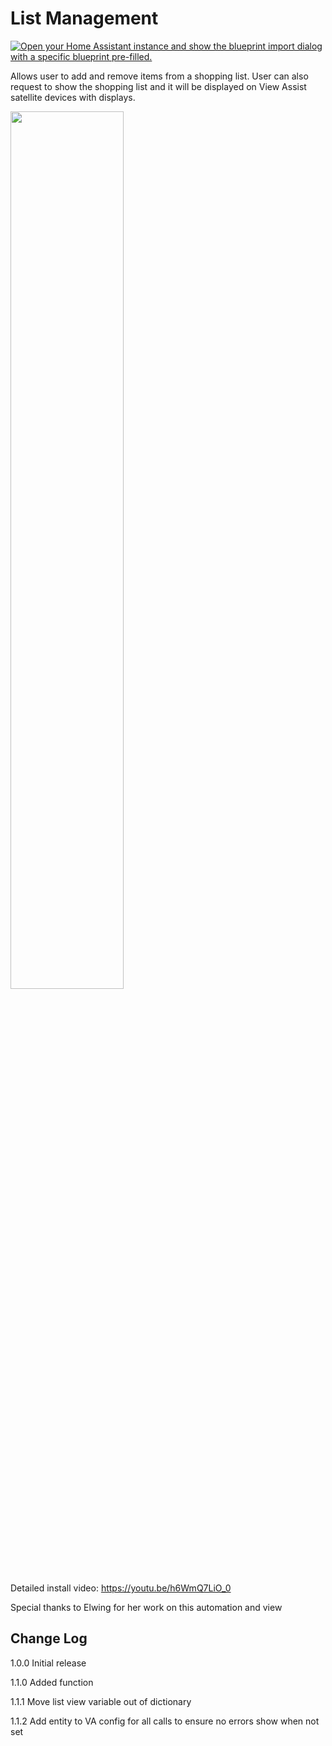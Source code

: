 # List Management

[![Open your Home Assistant instance and show the blueprint import dialog with a specific blueprint pre-filled.](https://my.home-assistant.io/badges/blueprint_import.svg)](https://my.home-assistant.io/redirect/blueprint_import/?blueprint_url=https%3A%2F%2Fraw.githubusercontent.com%2Fdinki%2FView-Assist%2Fmain%2FView+Assist+custom+sentences%2FList+Management%2Fblueprint-listmanagement.yaml)


Allows user to add and remove items from a shopping list.  User can also request to show the shopping list and it will be displayed on View Assist satellite devices with displays.


<a href="https://www.youtube.com/watch?v=h6WmQ7LiO_0"><img src="https://img.youtube.com/vi/h6WmQ7LiO_0/mqdefault.jpg" width="60%"></a>

Detailed install video:
https://youtu.be/h6WmQ7LiO_0

Special thanks to Elwing for her work on this automation and view

## Change Log
1.0.0 Initial release

1.1.0 Added function

1.1.1 Move list view variable out of dictionary

1.1.2 Add entity to VA config for all calls to ensure no errors show when not set
